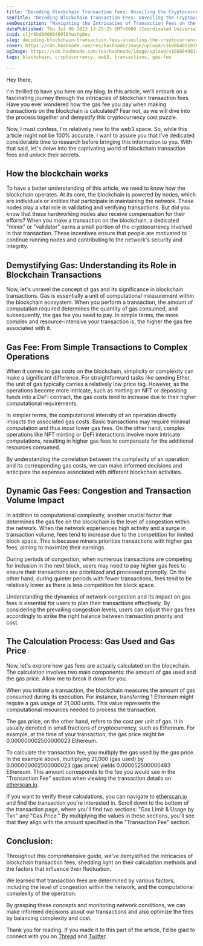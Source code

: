 ```yaml
---
title: "Decoding Blockchain Transaction Fees: Unveiling the Cryptocurrency Cost Puzzle"
seoTitle: "Decoding Blockchain Transaction Fees: Unveiling the Cryptocurrency Cos"
seoDescription: "Navigating the Intricacies of Transaction Fees on the Blockchain: A Comprehensive Guide"
datePublished: Thu Jul 06 2023 13:25:25 GMT+0000 (Coordinated Universal Time)
cuid: cljr6kd80000409l0hwxtg8eu
slug: decoding-blockchain-transaction-fees-unveiling-the-cryptocurrency-cost-puzzle
cover: https://cdn.hashnode.com/res/hashnode/image/upload/v1688640510167/186e8b0a-a4c2-4ef9-a124-1bcce2e624b0.png
ogImage: https://cdn.hashnode.com/res/hashnode/image/upload/v1688649814378/45e4e5c4-b385-4ae4-972a-9eeeb65085f3.png
tags: blockchain, cryptocurrency, web3, transactions, gas-fee

---
```


Hey there,

I'm thrilled to have you here on my blog. In this article, we'll embark on a fascinating journey through the intricacies of blockchain transaction fees. Have you ever wondered how the gas fee you pay when making transactions on the blockchain is calculated? Fear not, as we will dive into the process together and demystify this cryptocurrency cost puzzle.

Now, I must confess, I'm relatively new to the web3 space. So, while this article might not be 100% accurate, I want to assure you that I've dedicated considerable time to research before bringing this information to you. With that said, let's delve into the captivating world of blockchain transaction fees and unlock their secrets.

## How the blockchain works

To have a better understanding of this article, we need to know how the blockchain operates. At its core, the blockchain is powered by nodes, which are individuals or entities that participate in maintaining the network. These nodes play a vital role in validating and verifying transactions. But did you know that these hardworking nodes also receive compensation for their efforts? When you make a transaction on the blockchain, a dedicated "miner" or "validator" earns a small portion of the cryptocurrency involved in that transaction. These incentives ensure that people are motivated to continue running nodes and contributing to the network's security and integrity.

## Demystifying Gas: Understanding its Role in Blockchain Transactions

Now, let's unravel the concept of gas and its significance in blockchain transactions. Gas is essentially a unit of computational measurement within the blockchain ecosystem. When you perform a transaction, the amount of computation required determines the quantity of gas consumed, and subsequently, the gas fee you need to pay. In simple terms, the more complex and resource-intensive your transaction is, the higher the gas fee associated with it.

## Gas Fee: From Simple Transactions to Complex Operations

When it comes to gas costs on the blockchain, simplicity or complexity can make a significant difference. For straightforward tasks like sending Ether, the unit of gas typically carries a relatively low price tag. However, as the operations become more intricate, such as minting an NFT or depositing funds into a DeFi contract, the gas costs tend to increase due to their higher computational requirements.

In simpler terms, the computational intensity of an operation directly impacts the associated gas costs. Basic transactions may require minimal computation and thus incur lower gas fees. On the other hand, complex operations like NFT minting or DeFi interactions involve more intricate computations, resulting in higher gas fees to compensate for the additional resources consumed.

By understanding the correlation between the complexity of an operation and its corresponding gas costs, we can make informed decisions and anticipate the expenses associated with different blockchain activities.

## Dynamic Gas Fees: Congestion and Transaction Volume Impact

In addition to computational complexity, another crucial factor that determines the gas fee on the blockchain is the level of congestion within the network. When the network experiences high activity and a surge in transaction volume, fees tend to increase due to the competition for limited block space. This is because miners prioritize transactions with higher gas fees, aiming to maximize their earnings.

During periods of congestion, when numerous transactions are competing for inclusion in the next block, users may need to pay higher gas fees to ensure their transactions are prioritized and processed promptly. On the other hand, during quieter periods with fewer transactions, fees tend to be relatively lower as there is less competition for block space.

Understanding the dynamics of network congestion and its impact on gas fees is essential for users to plan their transactions effectively. By considering the prevailing congestion levels, users can adjust their gas fees accordingly to strike the right balance between transaction priority and cost.

## The Calculation Process: Gas Used and Gas Price

Now, let's explore how gas fees are actually calculated on the blockchain. The calculation involves two main components: the amount of gas used and the gas price. Allow me to break it down for you.

When you initiate a transaction, the blockchain measures the amount of gas consumed during its execution. For instance, transferring 1 Ethereum might require a gas usage of 21,000 units. This value represents the computational resources needed to process the transaction.

The gas price, on the other hand, refers to the cost per unit of gas. It is usually denoted in small fractions of cryptocurrency, such as Ethereum. For example, at the time of your transaction, the gas price might be 0.000000002500000023 Ethereum.

To calculate the transaction fee, you multiply the gas used by the gas price. In the example above, multiplying 21,000 (gas used) by 0.000000002500000023 (gas price) yields 0.000052500000483 Ethereum. This amount corresponds to the fee you would see in the "Transaction Fee" section when viewing the transaction details on [etherscan.io](http://etherscan.io).

If you want to verify these calculations, you can navigate to [etherscan.io](http://etherscan.io) and find the transaction you're interested in. Scroll down to the bottom of the transaction page, where you'll find two sections: "Gas Limit & Usage by Txn" and "Gas Price." By multiplying the values in these sections, you'll see that they align with the amount specified in the "Transaction Fee" section.

## Conclusion:

Throughout this comprehensive guide, we've demystified the intricacies of blockchain transaction fees, shedding light on their calculation methods and the factors that influence their fluctuation.

We learned that transaction fees are determined by various factors, including the level of congestion within the network, and the computational complexity of the operation.

By grasping these concepts and monitoring network conditions, we can make informed decisions about our transactions and also optimize the fees by balancing complexity and cost.

Thank you for reading. If you made it to this part of the article, I'd be glad to connect with you on [Thread](https://www.threads.net/@codewithmide) and [Twitter](https://twitter.com/Olumide______).